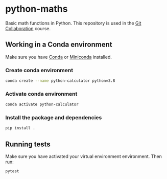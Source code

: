 # python-maths

Basic math functions in Python. This repository is used in the [Git Collaboration][git_collab] course.

## Working in a Conda environment

Make sure you have [Conda][conda] or [Miniconda][miniconda] installed.

### Create conda environment

```bash
conda create --name python-calculator python=3.8
```

### Activate conda environment

```bash
conda activate python-calculator
```

### Install the package and dependencies

```bash
pip install .
```

## Running tests

Make sure you have activated your virtual environment environment. Then run:

```bash
pytest
```

[conda]: https://conda.io/projects/conda/en/latest/user-guide/install/index.html
[git_collab]: https://fair2-for-research-software.github.io/git-collaboration/
[miniconda]: https://docs.conda.io/en/latest/miniconda.html
